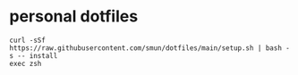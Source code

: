 # personal dotfiles

```
curl -sSf https://raw.githubusercontent.com/smun/dotfiles/main/setup.sh | bash -s -- install
exec zsh
```
